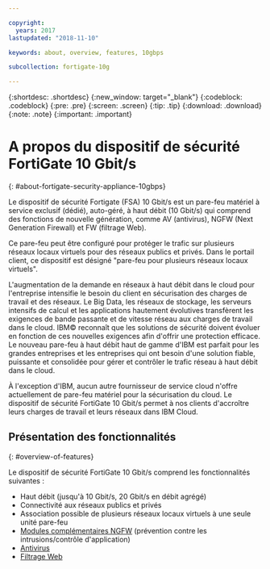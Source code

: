 ```yaml
---

copyright:
  years: 2017
lastupdated: "2018-11-10"

keywords: about, overview, features, 10gbps

subcollection: fortigate-10g

---
```


{:shortdesc: .shortdesc}
{:new_window: target="_blank"}
{:codeblock: .codeblock}
{:pre: .pre}
{:screen: .screen}
{:tip: .tip}
{:download: .download}
{:note: .note}
{:important: .important}

# A propos du dispositif de sécurité FortiGate 10 Gbit/s
{: #about-fortigate-security-appliance-10gbps}

Le dispositif de sécurité Fortigate (FSA) 10 Gbit/s est un pare-feu matériel à service exclusif (dédié), auto-géré, à haut débit (10 Gbit/s) qui comprend des fonctions de nouvelle génération, comme AV (antivirus), NGFW (Next Generation Firewall) et FW (filtrage Web).

Ce pare-feu peut être configuré pour protéger le trafic sur plusieurs réseaux locaux virtuels pour des réseaux publics et privés. Dans le portail client, ce dispositif est désigné "pare-feu pour plusieurs réseaux locaux virtuels".

L'augmentation de la demande en réseaux à haut débit dans le cloud pour l'entreprise intensifie le besoin du client en sécurisation des charges de travail et des réseaux. Le Big Data, les réseaux de stockage, les serveurs intensifs de calcul et les applications hautement évolutives transfèrent les exigences de bande passante et de vitesse réseau aux charges de travail dans le cloud. IBM© reconnaît que les solutions de sécurité doivent évoluer en fonction de ces nouvelles exigences afin d'offrir une protection efficace. Le nouveau pare-feu à haut débit haut de gamme d'IBM est parfait pour les grandes entreprises et les entreprises qui ont besoin d'une solution fiable, puissante et consolidée pour gérer et contrôler le trafic réseau à haut débit dans le cloud.

À l'exception d'IBM, aucun autre fournisseur de service cloud n'offre actuellement de pare-feu matériel pour la sécurisation du cloud. Le dispositif de sécurité FortiGate 10 Gbit/s permet à nos clients d'accroître leurs charges de travail et leurs réseaux dans IBM Cloud.

## Présentation des fonctionnalités
{: #overview-of-features}

Le dispositif de sécurité FortiGate 10 Gbit/s comprend les fonctionnalités suivantes :

* Haut débit (jusqu'à 10 Gbit/s, 20 Gbit/s en débit agrégé)
* Connectivité aux réseaux publics et privés
* Association possible de plusieurs réseaux locaux virtuels à une seule unité pare-feu
* [Modules complémentaires NGFW](https://www.fortinet.com/products/security-subscriptions/intrusion-prevention.html) (prévention contre les intrusions/contrôle d'application)
* [Antivirus](https://www.fortinet.com/products/security-subscriptions/antivirus.html)
* [Filtrage Web](https://www.fortinet.com/products/security-subscriptions/web-filtering.html)
